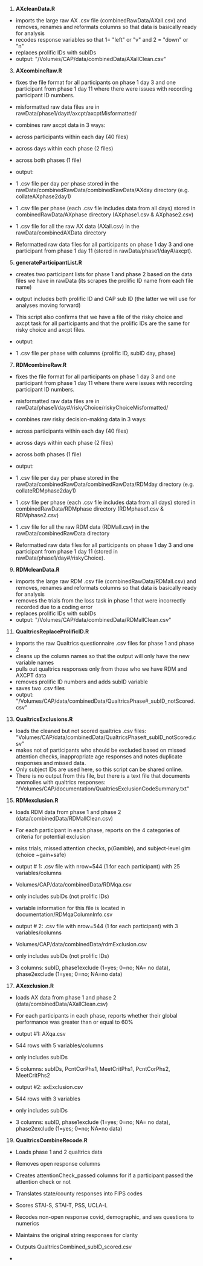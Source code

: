 1.  **AXcleanData.R**

-   imports the large raw AX .csv file (combinedRawData/AXall.csv) and removes, renames and reformats columns so that data is basically ready for analysis
-   recodes response variables so that 1= "left" or "v" and 2 = "down" or "n"
-   replaces prolific IDs with subIDs
-   output: "/Volumes/CAP/data/combinedData/AXallClean.csv"

3.  **AXcombineRaw.R**

-   fixes the file format for all participants on phase 1 day 3 and one participant from phase 1 day 11 where there were issues with recording participant ID numbers. 

-   misformatted raw data files are in rawData/phase1/day#/axcpt/axcptMisformatted/

-   combines raw axcpt data in 3 ways:

-   across participants within each day (40 files)
-   across days within each phase (2 files)
-   across both phases (1 file)

-   output: 

-   1 .csv file per day per phase stored in the rawData/combinedRawData/combinedRawData/AXday directory (e.g. collateAXphase2day1)
-   1 .csv file per phase (each .csv file includes data from all days) stored in combinedRawData/AXphase directory (AXphase1.csv & AXphase2.csv)
-   1 .csv file for all the raw AX data (AXall.csv) in the rawData/combinedAXData directory
-   Reformatted raw data files for all participants on phase 1 day 3 and one participant from phase 1 day 11 (stored in rawData/phase1/day#/axcpt).

5.  **generateParticipantList.R**

-   creates two participant lists for phase 1 and phase 2 based on the data files we have in rawData (its scrapes the prolific ID name from each file name)
-   output includes both prolific ID and CAP sub ID (the latter we will use for analyses moving forward)
-   This script also confirms that we have a file of the risky choice and axcpt task for all participants and that the prolific IDs are the same for risky choice and axcpt files.
-   output:

-   1 .csv file per phase with columns {prolific ID, subID day, phase}

7.  **RDMcombineRaw.R**

-   fixes the file format for all participants on phase 1 day 3 and one participant from phase 1 day 11 where there were issues with recording participant ID numbers. 

-   misformatted raw data files are in rawData/phase1/day#/riskyChoice/riskyChoiceMisformatted/

-   combines raw risky decision-making data in 3 ways:

-   across participants within each day (40 files)
-   across days within each phase (2 files)
-   across both phases (1 file)

-   output: 

-   1 .csv file per day per phase stored in the rawData/combinedRawData/combinedRawData/RDMday directory (e.g. collateRDMphase2day1)
-   1 .csv file per phase (each .csv file includes data from all days) stored in combinedRawData/RDMphase directory (RDMphase1.csv & RDMphase2.csv)
-   1 .csv file for all the raw RDM data (RDMall.csv) in the rawData/combinedRawData directory
-   Reformatted raw data files for all participants on phase 1 day 3 and one participant from phase 1 day 11 (stored in rawData/phase1/day#/riskyChoice).

9.  **RDMcleanData.R**

-   imports the large raw RDM .csv file (combinedRawData/RDMall.csv) and removes, renames and reformats columns so that data is basically ready for analysis
-   removes the trials from the loss task in phase 1 that were incorrectly recorded due to a coding error
-   replaces prolific IDs with subIDs
-   output: "/Volumes/CAP/data/combinedData/RDMallClean.csv"

11. **QualtricsReplaceProlificID.R**

-   imports the raw Qualtrics questionnaire .csv files for phase 1 and phase 2
-   cleans up the column names so that the output will only have the new variable names
-   pulls out qualtrics responses only from those who we have RDM and AXCPT data
-   removes prolific ID numbers and adds subID variable
-   saves two .csv files
-   output: "/Volumes/CAP/data/combinedData/QualtricsPhase#_subID_notScored.csv"

13. **QualtricsExclusions.R**

-   loads the cleaned but not scored qualtrics .csv files: "Volumes/CAP/data/combinedData/QualtricsPhase#_subID_notScored.csv"
-   makes not of participants who should be excluded based on missed attention checks, inappropriate age responses and notes duplicate responses and missed data.
-   Only subject IDs are used here, so this script can be shared online.
-   There is no output from this file, but there is a text file that documents anomolies with qualtrics responses: "/Volumes/CAP/documentation/QualtricsExclusionCodeSummary.txt"

15. **RDMexclusion.R**

-   loads RDM data from phase 1 and phase 2 (data/combinedData/RDMallClean.csv)
-   For each participant in each phase, reports on the 4 categories of criteria for potential exclusion

-   miss trials, missed attention checks, p(Gamble), and subject-level glm (choice ~gain+safe)

-   output # 1: .csv file with nrow=544 (1 for each participant) with 25 variables/columns

-   Volumes/CAP/data/combinedData/RDMqa.csv
-   only includes subIDs (not prolific IDs)
-   variable information for this file is located in documentation/RDMqaColumnInfo.csv

-   output # 2: .csv file with nrow=544 (1 for each participant) with 3 variables/columns

-   Volumes/CAP/data/combinedData/rdmExclusion.csv
-   only includes subIDs (not prolific IDs)
-   3 columns: subID, phase1exclude (1=yes; 0=no; NA= no data), phase2exclude (1=yes; 0=no; NA=no data)

17. **AXexclusion.R**

-   loads AX data from phase 1 and phase 2 (data/combinedData/AXallClean.csv)
-   For each participants in each phase, reports whether their global performance was greater than or equal to 60%
-   output #1: AXqa.csv

-   544 rows with 5 variables/columns
-   only includes subIDs 
-   5 columns: subIDs, PcntCorPhs1, MeetCritPhs1, PcntCorPhs2, MeetCritPhs2

-   output #2: axExclusion.csv

-   544 rows with 3 variables
-   only includes subIDs
-   3 columns: subID, phase1exclude (1=yes; 0=no; NA= no data), phase2exclude (1=yes; 0=no; NA=no data)

19. **QualtricsCombineRecode.R**

-   Loads phase 1 and 2 qualtrics data
-   Removes open response columns
-   Creates attentionCheck_passed columns for if a participant passed the attention check or not
-   Translates state/county responses into FIPS codes
-   Scores STAI-S, STAI-T, PSS, UCLA-L
-   Recodes non-open response covid, demographic, and ses questions to numerics

-   Maintains the original string responses for clarity

-   Outputs QualtricsCombined_subID_scored.csv

-
